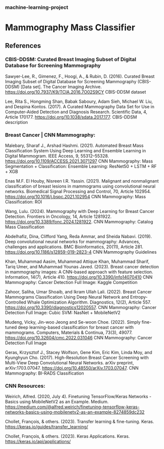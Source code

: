 ### machine-learning-project
# Mammography Mass Classifier
## References
### CBIS-DDSM: Curated Breast Imaging Subset of Digital Database for Screening Mammography
Sawyer-Lee, R., Gimenez, F., Hoogi, A., & Rubin, D. (2016). Curated Breast Imaging Subset of Digital Database for Screening Mammography (CBIS-DDSM) [Data set]. The Cancer Imaging Archive. https://doi.org/10.7937/K9/TCIA.2016.7O02S9CY
CBIS-DDSM dataset

Lee, Rita S., Hongming Shan, Babak Saboury, Adam Sieh, Michael W. Liu, and Despina Kontos. (2017). A Curated Mammography Data Set for Use in Computer-Aided Detection and Diagnosis Research. Scientific Data, 4, Article 170177. https://doi.org/10.1038/sdata.2017.177.
CBIS-DDSM description

### Breast Cancer | CNN Mammography:
Malebary, Sharaf J., Arshad Hashmi. (2021). Automated Breast Mass Classification System Using Deep Learning and Ensemble Learning in Digital Mammogram. IEEE Access, 9, 55312–55328. https://doi.org/10.1109/ACCESS.2021.3071297
CNN Mammography: Mass Segmentation + Classification: Ensemble Learning: ResNet50 + LSTM + RF + XGB

Enas M.F. El Houby, Nisreen I.R. Yassin. (2021). Malignant and nonmalignant classification of breast lesions in mammograms using convolutional neural networks. Biomedical Signal Processing and Control, 70, Article 102954. https://doi.org/10.1016/j.bspc.2021.102954
CNN Mammography: Mass Classification: ROI

Wang, Lulu. (2024). Mammography with Deep Learning for Breast Cancer Detection. Frontiers in Oncology, 14, Article 1281922. https://doi.org/10.3389/fonc.2024.1281922.
CNN Mammography: Catalog Mass Classification

Abdelhafiz, Dina, Clifford Yang, Reda Ammar, and Sheida Nabavi. (2019). Deep convolutional neural networks for mammography: Advances, challenges and applications. BMC Bioinformatics, 20(11), Article 281. https://doi.org/10.1186/s12859-019-2823-4
CNN Mammography Guidelines

Khan, Muhammad Aasim, Muhammad Attique Khan, Muhammad Sharif, Tariq Umer, and Muhammad Younas Javed. (2023). Breast cancer detection in mammography images: A CNN-based approach with feature selection. Information, 14(7), Article 410. https://doi.org/10.3390/info14070410
CNN Mammography: Cancer Detection Full Image: Kaggle Competition

Zahoor, Saliha, Umar Shoaib, and Ikram Ullah Lali. (2022). Breast Cancer Mammograms Classification Using Deep Neural Network and Entropy-Controlled Whale Optimization Algorithm. Diagnostics, 12(2), Article 557. https://doi.org/10.3390/diagnostics12020557.
CNN Mammography: Cancer Detection Full Image: Cubic SVM: NasNet + MobileNetV2

Mudeng, Vicky, Jin-woo Jeong and Se-woon Choe. (2022). Simply fine-tuned deep learning-based classification for breast cancer with mammograms. Computers, Materials & Continua, 73(3), 49077. https://doi.org/10.32604/cmc.2022.031046
CNN Mammography: Cancer Detection Full Image

Geras, Krzysztof J., Stacey Wolfson, Gene Kim, Eric Kim, Linda Moy, and Kyunghyun Cho. (2017). High-Resolution Breast Cancer Screening with Multi-View Deep Convolutional Neural Networks. arXiv preprint, arXiv:1703.07047. https://doi.org/10.48550/arXiv.1703.07047.
CNN Mammography: BI-RADS Classification

### CNN Resources:
Weirich, Alfred. (2020, July 4). Finetuning TensorFlow/Keras Networks - Basics using MobileNetV2 as an Example. Medium. https://medium.com/@alfred.weirich/finetuning-tensorflow-keras-networks-basics-using-mobilenetv2-as-an-example-8274859dc232

Chollet, François, & others. (2023). Transfer learning & fine-tuning. Keras. https://keras.io/guides/transfer_learning/

Chollet, François, & others. (2023). Keras Applications. Keras. https://keras.io/api/applications/
